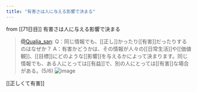 ```yaml
---
title: "有害さは人に与える影響で決まる"
---
```


from [[71日目]]
有害さは人に与える影響で決まる
> [@Qualia_san](https://twitter.com/Qualia_san/status/1624765219355627522?s=20&t=uhPW8k9tDG1I3Kyz_7aIfg): Q：同じ情報でも、[[正し]]かったり[[有害]]だったりするのはなぜか？
> A：有害かどうかは、その情報が人々の[[日常生活]]や[[価値観]]、[[目標]]にどのような[[影響]]を与えるかによって決まります。同じ情報でも、ある人にとっては[[有益]]で、別の人にとっては[[有害]]な場合がある。(5/6)
> ![image](https://pbs.twimg.com/media/FoxTRMyacAAaLx_.png)

[[正しくて有害]]
